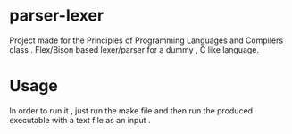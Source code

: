 # parser-lexer
Project made for the Principles of Programming Languages and Compilers class . Flex/Bison  based lexer/parser for a dummy , C like language. 

# Usage
In order to run it , just run the make file  and then run the produced executable with a text file as an input .
